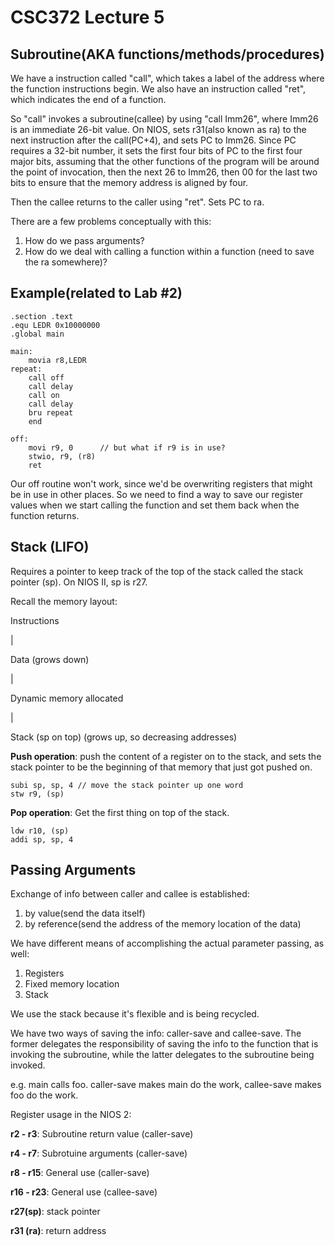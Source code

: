 CSC372 Lecture 5
==================

Subroutine(AKA functions/methods/procedures)
---------------------------------------------

We have a instruction called "call", which takes
a label of the address where the function instructions
begin. We also have an instruction called "ret", which
indicates the end of a function.

So "call" invokes a subroutine(callee) by using 
"call Imm26", where Imm26 is an immediate 26-bit
value. On NIOS, sets r31(also known as ra) to the next instruction
after the call(PC+4), and sets PC to Imm26. Since
PC requires a 32-bit number, it sets the first four
bits of PC to the first four major bits, assuming
that the other functions of the program will be around
the point of invocation, then the next 26 to Imm26,
then 00 for the last two bits to ensure that the memory
address is aligned by four.

Then the callee returns to the caller using "ret".
Sets PC to ra.

There are a few problems conceptually with this:

1. How do we pass arguments?
2. How do we deal with calling a function within a function
(need to save the ra somewhere)?

Example(related to Lab #2)
---------------------------

```
.section .text
.equ LEDR 0x10000000
.global main

main:
	movia r8,LEDR
repeat:
	call off
	call delay
	call on
	call delay
	bru repeat
	end

off:
	movi r9, 0 		// but what if r9 is in use?
	stwio, r9, (r8)
	ret
```

Our off routine won't work, since we'd be overwriting
registers that might be in use in other places. So we
need to find a way to save our register values when we
start calling the function and set them back when the function
returns.

Stack (LIFO)
-------------

Requires a pointer to keep track of the top of the stack called the stack
pointer (sp). On NIOS II, sp is r27.

Recall the memory layout:

Instructions

|

Data (grows down)

|

Dynamic memory allocated

|

Stack (sp on top) (grows up, so decreasing addresses)

**Push operation**: push the content of a register on to the stack, and
sets the stack pointer to be the beginning of that memory
that just got pushed on.

```
subi sp, sp, 4 // move the stack pointer up one word
stw r9, (sp)
```

**Pop operation**: Get the first thing on top of the stack.

```
ldw r10, (sp)
addi sp, sp, 4
```

Passing Arguments
---------------------

Exchange of info between caller and callee is established:

1. by value(send the data itself)
2. by reference(send the address of the memory location of the data)

We have different means of accomplishing the actual parameter passing,
as well:

1. Registers
2. Fixed memory location
3. Stack

We use the stack because it's flexible and is being recycled.

We have two ways of saving the info: caller-save and callee-save.
The former delegates the responsibility of saving the info to
the function that is invoking the subroutine, while the
latter delegates to the subroutine being invoked.

e.g. main calls foo. caller-save makes main do the work, callee-save
makes foo do the work.

Register usage in the NIOS 2:

**r2 - r3**: Subroutine return value (caller-save)

**r4 - r7**: Subrotuine arguments (caller-save)

**r8 - r15**: General use (caller-save)

**r16 - r23**: General use (callee-save)

**r27(sp)**: stack pointer

**r31 (ra)**: return address